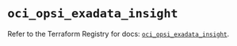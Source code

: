 # `oci_opsi_exadata_insight`

Refer to the Terraform Registry for docs: [`oci_opsi_exadata_insight`](https://registry.terraform.io/providers/hashicorp/oci/7.19.0/docs/resources/opsi_exadata_insight).
